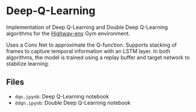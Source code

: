 # Deep-Q-Learning

Implementation of Deep Q-Learning and Double Deep Q-Learning algorithms for the [Highway-env](https://github.com/Farama-Foundation/HighwayEnv) Gym environment.

Uses a Conv Net to approximate the Q-function. Supports stacking of frames to capture temporal information with an LSTM layer. In both algorithms, the model is trained using a replay buffer and target network to stabilize learning.

## Files

- `dqn.ipynb`: Deep Q-Learning notebook
- `ddqn.ipynb`: Double Deep Q-Learning notebook
